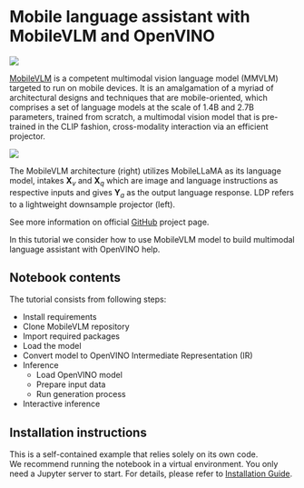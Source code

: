 # Mobile language assistant with MobileVLM and OpenVINO

<img referrerpolicy="no-referrer-when-downgrade" src="https://static.scarf.sh/a.png?x-pxid=5b5a4db0-7875-4bfb-bdbd-01698b5b1a77&file=notebooks/mobilevlm-language-assistant/README.md" />

[MobileVLM](https://arxiv.org/abs/2312.16886) is a competent multimodal vision language model (MMVLM) targeted to run on mobile devices. It is an amalgamation of a myriad of architectural designs and techniques that are mobile-oriented, which comprises a set of language models at the scale of 1.4B and 2.7B parameters, trained from scratch, a multimodal vision model that is pre-trained in the CLIP fashion, cross-modality interaction via an efficient projector.

![](https://github.com/Meituan-AutoML/MobileVLM/raw/main/assets/mobilevlm_arch.png)

The MobileVLM architecture (right) utilizes MobileLLaMA as its language model, intakes $\mathbf{X}_v$ and $\mathbf{X}_q$ which are image and language instructions as respective inputs and gives $\mathbf{Y}_a$ as the output language response. LDP refers to a lightweight downsample projector (left).

See more information on official [GitHub](https://github.com/Meituan-AutoML/MobileVLM) project page.

In this tutorial we consider how to use MobileVLM model to build multimodal language assistant with OpenVINO help.

## Notebook contents
The tutorial consists from following steps:

- Install requirements
- Clone MobileVLM repository
- Import required packages
- Load the model
- Convert model to OpenVINO Intermediate Representation (IR)
- Inference
    - Load OpenVINO model
    - Prepare input data
    - Run generation process
- Interactive inference

## Installation instructions
This is a self-contained example that relies solely on its own code.</br>
We recommend running the notebook in a virtual environment. You only need a Jupyter server to start.
For details, please refer to [Installation Guide](../../README.md).